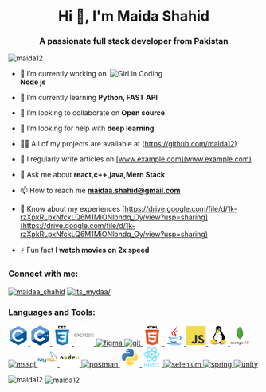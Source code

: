 <h1 align="center">Hi 👋, I'm Maida Shahid</h1>
<h3 align="center">A passionate full stack developer from Pakistan</h3>

<p align="left"> <img src="https://komarev.com/ghpvc/?username=maida12&label=Profile%20views&color=0e75b6&style=flat" alt="maida12" /> </p>
<img align="right", src="https://media.istockphoto.com/id/1241710244/vector/working-at-home-vector-flat-style-illustration-online-career-coworking-space-illustration.jpg?s=612x612&w=0&k=20&c=U34U9zhLBWDEbfPmgmlnFJiP-EuWu7MEUCxUls_BnKU="  alt="Girl in Coding"
  style="display: inline-block; margin: 0 auto; max-width: 300px ; width:400px; "/>


- 🔭 I’m currently working on **Node js**

- 🌱 I’m currently learning **Python, FAST API**

- 👯 I’m looking to collaborate on **Open source**

- 🤝 I’m looking for help with **deep learning**

- 👨‍💻 All of my projects are available at (https://github.com/maida12)

- 📝 I regularly write articles on [www.example.com](www.example.com)

- 💬 Ask me about **react,c++,java,Mern Stack**

- 📫 How to reach me **maidaa.shahid@gmail.com**

- 📄 Know about my experiences [https://drive.google.com/file/d/1k-rzXpkRLpxNfckLQ6M1MiONlbndq_Oy/view?usp=sharing](https://drive.google.com/file/d/1k-rzXpkRLpxNfckLQ6M1MiONlbndq_Oy/view?usp=sharing)

- ⚡ Fun fact **I watch movies on 2x speed**

<h3 align="left">Connect with me:</h3>
<p align="left">
<a href="https://twitter.com/maidaa_shahid" target="blank"><img align="center" src="https://raw.githubusercontent.com/rahuldkjain/github-profile-readme-generator/master/src/images/icons/Social/twitter.svg" alt="maidaa_shahid" height="30" width="40" /></a>
<a href="https://instagram.com/its_mydaa/" target="blank"><img align="center" src="https://raw.githubusercontent.com/rahuldkjain/github-profile-readme-generator/master/src/images/icons/Social/instagram.svg" alt="its_mydaa/" height="30" width="40" /></a>
</p>

<h3 align="left">Languages and Tools:</h3>
<p align="left"> <a href="https://www.cprogramming.com/" target="_blank" rel="noreferrer"> <img src="https://raw.githubusercontent.com/devicons/devicon/master/icons/c/c-original.svg" alt="c" width="40" height="40"/> </a> <a href="https://www.w3schools.com/cpp/" target="_blank" rel="noreferrer"> <img src="https://raw.githubusercontent.com/devicons/devicon/master/icons/cplusplus/cplusplus-original.svg" alt="cplusplus" width="40" height="40"/> </a> <a href="https://www.w3schools.com/css/" target="_blank" rel="noreferrer"> <img src="https://raw.githubusercontent.com/devicons/devicon/master/icons/css3/css3-original-wordmark.svg" alt="css3" width="40" height="40"/> </a> <a href="https://expressjs.com" target="_blank" rel="noreferrer"> <img src="https://raw.githubusercontent.com/devicons/devicon/master/icons/express/express-original-wordmark.svg" alt="express" width="40" height="40"/> </a> <a href="https://www.figma.com/" target="_blank" rel="noreferrer"> <img src="https://www.vectorlogo.zone/logos/figma/figma-icon.svg" alt="figma" width="40" height="40"/> </a> <a href="https://git-scm.com/" target="_blank" rel="noreferrer"> <img src="https://www.vectorlogo.zone/logos/git-scm/git-scm-icon.svg" alt="git" width="40" height="40"/> </a> <a href="https://www.w3.org/html/" target="_blank" rel="noreferrer"> <img src="https://raw.githubusercontent.com/devicons/devicon/master/icons/html5/html5-original-wordmark.svg" alt="html5" width="40" height="40"/> </a> <a href="https://www.java.com" target="_blank" rel="noreferrer"> <img src="https://raw.githubusercontent.com/devicons/devicon/master/icons/java/java-original.svg" alt="java" width="40" height="40"/> </a> <a href="https://developer.mozilla.org/en-US/docs/Web/JavaScript" target="_blank" rel="noreferrer"> <img src="https://raw.githubusercontent.com/devicons/devicon/master/icons/javascript/javascript-original.svg" alt="javascript" width="40" height="40"/> </a> <a href="https://www.linux.org/" target="_blank" rel="noreferrer"> <img src="https://raw.githubusercontent.com/devicons/devicon/master/icons/linux/linux-original.svg" alt="linux" width="40" height="40"/> </a> <a href="https://www.mongodb.com/" target="_blank" rel="noreferrer"> <img src="https://raw.githubusercontent.com/devicons/devicon/master/icons/mongodb/mongodb-original-wordmark.svg" alt="mongodb" width="40" height="40"/> </a> <a href="https://www.microsoft.com/en-us/sql-server" target="_blank" rel="noreferrer"> <img src="https://www.svgrepo.com/show/303229/microsoft-sql-server-logo.svg" alt="mssql" width="40" height="40"/> </a> <a href="https://www.mysql.com/" target="_blank" rel="noreferrer"> <img src="https://raw.githubusercontent.com/devicons/devicon/master/icons/mysql/mysql-original-wordmark.svg" alt="mysql" width="40" height="40"/> </a> <a href="https://nodejs.org" target="_blank" rel="noreferrer"> <img src="https://raw.githubusercontent.com/devicons/devicon/master/icons/nodejs/nodejs-original-wordmark.svg" alt="nodejs" width="40" height="40"/> </a> <a href="https://postman.com" target="_blank" rel="noreferrer"> <img src="https://www.vectorlogo.zone/logos/getpostman/getpostman-icon.svg" alt="postman" width="40" height="40"/> </a> <a href="https://www.python.org" target="_blank" rel="noreferrer"> <img src="https://raw.githubusercontent.com/devicons/devicon/master/icons/python/python-original.svg" alt="python" width="40" height="40"/> </a> <a href="https://reactjs.org/" target="_blank" rel="noreferrer"> <img src="https://raw.githubusercontent.com/devicons/devicon/master/icons/react/react-original-wordmark.svg" alt="react" width="40" height="40"/> </a> <a href="https://www.selenium.dev" target="_blank" rel="noreferrer"> <img src="https://raw.githubusercontent.com/detain/svg-logos/780f25886640cef088af994181646db2f6b1a3f8/svg/selenium-logo.svg" alt="selenium" width="40" height="40"/> </a> <a href="https://spring.io/" target="_blank" rel="noreferrer"> <img src="https://www.vectorlogo.zone/logos/springio/springio-icon.svg" alt="spring" width="40" height="40"/> </a> <a href="https://unity.com/" target="_blank" rel="noreferrer"> <img src="https://www.vectorlogo.zone/logos/unity3d/unity3d-icon.svg" alt="unity" width="40" height="40"/> </a> </p>

<p><img align="left" src="https://github-readme-stats.vercel.app/api/top-langs?username=maida12&show_icons=true&locale=en&layout=compact" alt="maida12" /></p>

<p>&nbsp;<img align="center" src="https://github-readme-stats.vercel.app/api?username=maida12&show_icons=true&locale=en" alt="maida12" /></p>
